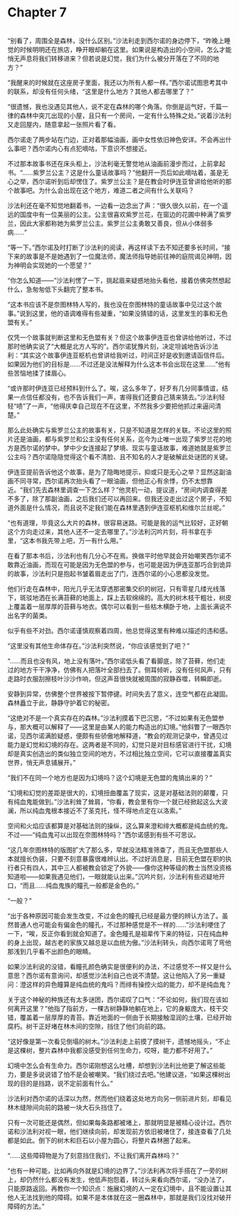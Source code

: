 # Chapter 7

<br>
“别看了，周围全是森林，没什么区别。”沙法利走到西尔诺的身边停下，“昨晚上睡觉的时候明明还在旅店，睁开眼却躺在这里。如果说是构造出的小空间，怎么才能悄无声息将我们转移进来？但若说是幻觉，我们为什么被分开落在了不同的地方？”

“我醒来的时候就在这座房子里面，我还以为所有人都一样。”西尔诺试图思考其中的联系，却没有任何头绪，“这里是什么地方？其他人都去哪里了？”

“很遗憾，我也没遇见其他人，说不定在森林的哪个角落。你倒是运气好，千篇一律的森林中突兀出现的小屋，且只有一个房间，一定有什么特殊之处。”说着沙法利又走回屋内，随意拿起一张照片看了看。

西尔诺走了两步站在门边，正对着那幅油画，画中女性依旧神色安详。不会再出什么事吧？西尔诺内心有点犯嘀咕，下意识不想接近。

不过那本故事书还在床头柜上，沙法利毫无警觉地从油画前漫步而过，上前拿起书。“……紫罗兰公主？这是什么童话故事吗？”他翻开一页后如此嘀咕着，虽是无心之举，西尔诺听到后却愣住了。紫罗兰公主？是在教会时伊连亚曾讲给他听的那个故事吧。为什么会出现在这个地方，难道二者之间有什么关联吗？

沙法利还在毫不知觉地翻着书，一边看一边念出了声：“很久很久以前，在一个遥远的国度中有一位美丽的公主。公主很喜欢紫罗兰花，在窗边的花圃中种满了紫罗兰，因此大家都称她为紫罗兰公主。紫罗兰公主勇敢又善良，但从小体弱多病……”

“等一下。”西尔诺及时打断了沙法利的阅读，再这样读下去不知还要多长时间，“接下来的故事是不是她遇到了一位魔法师，魔法师指导她前往神的庭院谒见神明，因为神明会实现她的一个愿望？”

“你怎么知道——”沙法利愣了一下，挑起眉来疑惑地抬头看他，接着仿佛突然想起什么，急匆匆低下头翻完了整本书。

“这本书应该不是奈图林特人写的，我也没在奈图林特的童话故事中见过这个故事。”说到这里，他的语调难得有些凝重，“如果没猜错的话，这里发生的事和无色盟有关。”

仅凭一个故事就判断这里和无色盟有关？但这个故事伊连亚也曾讲给他听过，不过那时他确实说了“大概是北方人写的”。西尔诺犹豫片刻，决定坦诚地告诉沙法利：“其实这个故事伊连亚枢机也曾讲给我听过，时间正好是收到邀请函信件后。如果因为他们的目标是……不过还是没法解释为什么这本书会出现在这里……”他有些苦恼地揉了揉眉心。

“或许那时伊连亚已经预料到什么了。唉，这么多年了，好歹有几分同事情谊，结果一点信任都没有，也不告诉我们一声，害得我们还要自己猜来猜去。”沙法利轻轻“啧”了一声，“他得庆幸自己现在不在这里，不然我多少要把他抓过来逼问清楚。”

那么此处确实与紫罗兰公主的故事有关，只是不知道是怎样的关联。不论这里的照片还是油画，都与紫罗兰和公主没有任何关系，迄今为止唯一出现了紫罗兰花的地方是西尔诺的梦中。梦中少女连接起了梦境、现实与童话故事，难道她就是紫罗兰公主吗？西尔诺隐隐觉得这个看不清脸、且不知名的人才是破解此处谜团的关键。

伊连亚提前告诉他这个故事，是为了隐晦地提示，抑或只是无心之举？显然这副油画不同寻常，西尔诺再次抬头看了一眼油画，但他正心有余悸，仍不太想靠近。“我们先去森林里调查一下怎么样？”他灵机一动，提议道，“房间内调查得差不多了，除了那副油画，之后我们还可以再回来。但我还没走出过这个房子，不知道外面是什么情况，而且说不定我们能在森林里遇到伊连亚枢机和维尔兰丝呢。”

“也有道理，毕竟这么大片的森林，很容易迷路。可能是我的运气比较好，正好朝这个方向走过来，其他人还不一定去哪里了。”沙法利沉吟片刻，将书拿在手里，“这本书我先带上吧，万一有什么用。”

在看了那本书后，沙法利也有几分心不在焉。换做平时他早就会开始嘲笑西尔诺不敢靠近油画，而现在可能是因为无色盟的参与，也可能是因为伊连亚那巧合到诡异的故事，沙法利只是抱起书皱着眉走出了门，连西尔诺的小心思都没发觉。

他们行走在森林中，阳光几乎无法穿透那密集交织的树冠，只有零星几缕光线落下，斑驳地洒在长满苔藓的地面上，踩上去软绵绵的。高大的树木枝干粗壮，树皮上覆盖着一层厚厚的苔藓与地衣。偶尔可以看到一些枯木横卧于地，上面长满说不出名字的菌类。

似乎有些不对劲。西尔诺谨慎观察着四周，他总觉得这里有种难以描述的违和感。

“这里没有其他生命体存在。”沙法利突然说，“你应该感觉到了吧？”

“……而且也没有风，地上没有落叶。”西尔诺低头看了看脚底，除了苔藓，他们走过的地方干干净净，仿佛有人把落叶全部扫去了。侧耳倾听，没有任何风声，只有走路时衣服刮擦枝叶沙沙作响，但这声音很快就被周围的寂静吞噬，转瞬即逝。

安静到异常，仿佛整个世界被按下暂停键。时间失去了意义，连空气都在此凝固。森林矗立于此，静静守护着它的秘密。

“这绝对不是一个真实存在的森林。”沙法利摸着下巴沉思，“不过如果有无色盟参与，那大概可以解释了——这里是由某人的能力构造出的幻境。”他斜瞥了一眼西尔诺，见西尔诺满脸疑惑，便颇有些骄傲地解释道，“教会的观测记录中，曾遇见过能力是幻觉和幻境的存在。这两者是不同的，幻觉只是对目标感官进行干扰，幻境却是真实创造出的类似独立空间的地方，不过相比独立空间，它可以直接覆盖真实世界，悄无声息铺展开。”

“我们不在同一个地方也是因为幻境吗？这个幻境是无色盟的鬼搞出来的？”

“幻境和幻觉的差距是很大的，幻境扭曲覆盖了现实，这是对基础法则的颠覆，只有纯血鬼能做到。”沙法利耸了耸肩，“你看，教会里有你一个就已经掀起这么大波澜，所以纯血鬼根本接近不了圣克托，怪不得地点定在以洛索。”

空间和火焰应该都算是对基础法则的操纵，这么算来澄和绯大概都是纯血统的鬼。不过——“纯血鬼可以出现在奈图林特吗？”西尔诺感到有些不可思议。

“这几年奈图林特的版图扩大了那么多，早就没法精准筛查了，而且无色盟那些人本就擅长伪装，只要不刻意暴露很难辨认出。不过好消息是，目前无色盟在职的执行者只有四人，其中三人都被教会锁定了外貌——像你这种等级的教士当然没资格知道啦——如果我遇见他们，一眼就能认出来。”沉吟片刻，沙法利有些迟疑地开口，“而且……纯血鬼族的瞳孔一般都是金色的。”

“一般？”

“出于各种原因可能会发生改变，不过金色的瞳孔已经是最方便的辨认方法了。虽然普通人也可能会有偏金色的瞳孔，不过那种感觉是不一样的……”沙法利哽住了一下，“唉，反正你看到就会知道了。金色瞳孔是祖辈传下来的特征，只在纯血种的身上出现，越古老的家族又越总是以血统为傲。”沙法利转头，向西尔诺弯了弯他那浅到几乎看不出颜色的眼睛。

如果沙法利说的没错，看瞳孔颜色确实是很便利的办法，不过感觉不一样又是什么意思？西尔诺有意询问，却感觉沙法利自己也说不清楚。这让他陷入了另一重疑问：澄这样的异色瞳算是纯血统的鬼吗？而绯有操控火焰的能力，却不是纯血鬼？

关于这个神秘的种族还有太多谜团，西尔诺叹了口气：“不论如何，我们现在该如何离开这里？”他指了指前方，一棵古树静静地躺在地上，它的身躯庞大，枝干交错，覆盖着一层厚厚的青苔。靠近地面的一侧由于长期接触湿润的土壤，已经开始腐朽。树干正好堵在林木间的空隙，挡住了他们向前的路。

“这好像是第一次看见倒塌的树木。”沙法利走上前摸了摸树干，遗憾地摇头，“不止是这棵树，整片森林中我都没感受到任何生命力，哎呀，能力都不好用了。”

幻境中怎么会有生命力。西尔诺刚想这么吐槽，却想到沙法利比他更了解这些能力，要是多说说错了怕不是会被嘲笑。“我们绕过去吧。”他建议道，“如果这棵树出现的目的是挡路，说不定前面有什么。”

沙法利对西尔诺的话深以为然，然而他们绕着这处地方向另一侧前进片刻，却看见林木缝隙间向前的路被一块大石头挡住了。

只有一次可能还是偶然，但如果每条路都被堵上，那就明显是被精心设计过。西尔诺和沙法利对视一眼，他们继续向前，却发现前方依旧被堵住了，接连查看了几处都是如此。倒下的树木和巨石以小屋为圆心，将整片森林圈了起来。

“……这些障碍物是为了刻意挡住我们，不让我们离开森林吗？”

“也有一种可能，比如再向外就是幻境的边界了。”沙法利再次将手搭在了一旁的树上，却仍然什么都没有发生，他低声抱怨着，转过头来看向西尔诺，“没办法了，只能原路返回。再教你一个知识点：施展幻境的人一定在幻境中，且不能设置让其他人无法找到他的障碍。如果不是本体就在这一圈森林中，那就是我们没找对破开障碍的方法。”
